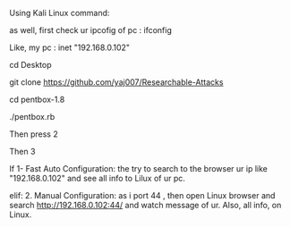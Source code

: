 Using Kali Linux command:

as well, first check ur ipcofig of pc : ifconfig

Like, my pc : inet "192.168.0.102" 

cd Desktop

git clone https://github.com/yaj007/Researchable-Attacks

cd pentbox-1.8

./pentbox.rb 

Then press 2

Then 3

If 1- Fast Auto Configuration: the try to search to the browser ur ip like "192.168.0.102" and see all info to Lilux of ur pc.

elif: 2. Manual Configuration: as i port 44  , then open Linux browser and search http://192.168.0.102:44/ and watch message of ur. Also, all info, on Linux.

